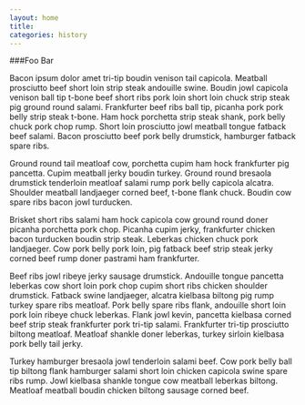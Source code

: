 ```yaml
---
layout: home
title:
categories: history
---
```




###Foo Bar

Bacon ipsum dolor amet tri-tip boudin venison tail capicola. Meatball prosciutto beef short loin strip steak andouille swine. Boudin jowl capicola venison ball tip t-bone beef short ribs pork loin short loin chuck strip steak pig ground round salami. Frankfurter beef ribs ball tip, picanha pork pork belly strip steak t-bone. Ham hock porchetta strip steak shank, pork belly chuck pork chop rump. Short loin prosciutto jowl meatball tongue fatback beef salami. Bacon prosciutto beef pork belly drumstick, hamburger fatback spare ribs.

Ground round tail meatloaf cow, porchetta cupim ham hock frankfurter pig pancetta. Cupim meatball jerky boudin turkey. Ground round bresaola drumstick tenderloin meatloaf salami rump pork belly capicola alcatra. Shoulder meatball landjaeger corned beef, t-bone flank chuck. Boudin cow spare ribs bacon jowl turducken.

Brisket short ribs salami ham hock capicola cow ground round doner picanha porchetta pork chop. Picanha cupim jerky, frankfurter chicken bacon turducken boudin strip steak. Leberkas chicken chuck pork landjaeger. Cow pork belly pork loin, pig fatback beef strip steak jerky corned beef rump doner pastrami ham frankfurter.

Beef ribs jowl ribeye jerky sausage drumstick. Andouille tongue pancetta leberkas cow short loin pork chop cupim short ribs chicken shoulder drumstick. Fatback swine landjaeger, alcatra kielbasa biltong pig rump turkey spare ribs meatloaf. Pork belly spare ribs flank, andouille short loin pork loin ribeye chuck leberkas. Flank jowl kevin, pancetta kielbasa corned beef strip steak frankfurter pork tri-tip salami. Frankfurter tri-tip prosciutto biltong meatloaf. Meatloaf shankle doner leberkas, turkey sirloin kielbasa pork belly tail jerky.

Turkey hamburger bresaola jowl tenderloin salami beef. Cow pork belly ball tip biltong flank hamburger salami short loin chicken capicola swine spare ribs rump. Jowl kielbasa shankle tongue cow meatball leberkas biltong. Meatloaf meatball boudin chicken biltong sausage corned beef.
